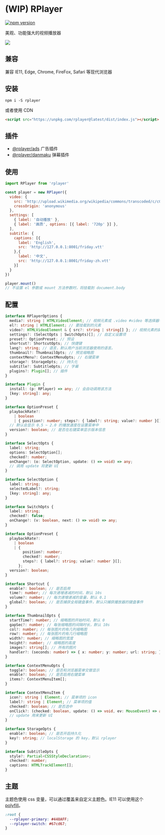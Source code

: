 # (WIP) RPlayer

[![npm version](https://img.shields.io/npm/v/rplayer.svg)](https://github.com/woopen/RPlayer)

美观、功能强大的视频播放器

![](https://i.loli.net/2020/07/12/QW1pa3O2JUAGyT6.png)

## 兼容

兼容 IE11, Edge, Chrome, FireFox, Safari 等现代浏览器

## 安装

```
npm i -S rplayer
```

或者使用 CDN

```html
<script src="https://unpkg.com/rplayer@latest/dist/index.js"></script>
```

## 插件

- [@rplayer/ads](https://github.com/woopen/RPlayer/tree/master/packages/rplayer-ads)  广告插件
- [@rplayer/danmaku](https://github.com/woopen/RPlayer/tree/master/packages/rplayer-danmaku)  弹幕插件

## 使用

```javascript
import RPlayer from 'rplayer'

const player = new RPlayer({
  video: {
    src: 'http://upload.wikimedia.org/wikipedia/commons/transcoded/c/c0/Big_Buck_Bunny_4K.webm/Big_Buck_Bunny_4K.webm.480p.vp9.webm',
    crossOrigin: 'anonymous'
  },
  settings: [
    { label: '自动播放' },
    { label: '画质', options: [{ label: '720p' }] },
  ],
  subtitle: {
    captions: [{
      label: 'English',
      src: 'http://127.0.0.1:8001/friday.vtt'
    },{
      label: '中文',
      src: 'http://127.0.0.1:8001/friday-zh.vtt'
    }]
  }
})

player.mount()
// 不设置 el 参数或 mount 方法参数时，将挂载到 document.body
```

## 配置

```typescript
interface RPlayerOptions {
  media?: string | HTMLVideoElement; // 视频元素或 .video #video 等选择器字符串
  el?: string | HTMLElement; // 要挂载到的元素
  video?: HTMLVideoElement & { src?: string | string[] }; // 视频元素的属性
  settings?: (SelectOpts | SwitchOpts)[]; // 自定义设置项
  preset?: OptionPreset; // 预设
  shortcut?: ShortcutOpts; // 快捷键
  lang?: string; // 语言，默认用户当前浏览器使用的语言。
  thumbnail?: ThumbnailOpts; // 预览缩略图
  contextMenu?: ContextMenuOpts; // 右键菜单
  storage?: StorageOpts; // 持久化
  subtitle?: SubtitleOpts; // 字幕
  plugins?: Plugin[]; // 插件
}

interface Plugin {
  install: (p: RPlayer) => any; // 会自动调用该方法
  [key: string]: any;
}

interface OptionPreset {
  playbackRate?:
    | boolean
    | { position?: number; steps?: { label?: string; value?: number }[] };
  // 默认会显示 0.5 ~ 2.0 的播放速度在设置菜单中
  version?: boolean; // 是否在右键菜单显示版本信息
}

interface SelectOpts {
  label: string;
  options: SelectOption[];
  checked?: number;
  onChange?: (o: SelectOption, update: () => void) => any;
  // 调用 update 将更新 UI
}

interface SelectOption {
  label: string;
  selectedLabel?: string;
  [key: string]: any;
}

interface SwitchOpts {
  label: string;
  checked?: false;
  onChange?: (v: boolean, next: () => void) => any;
}

interface OptionPreset {
  playbackRate?:
    | boolean
    | {
        position?: number;
        checked?: number;
        steps?: { label?: string; value?: number }[];
      };
  version?: boolean;
}

interface Shortcut {
  enable?: boolean; // 是否启用
  time?: number; // 每次递增递减的时间，默认 10s
  volume?: number; // 每次递增递减的音量，默认 0.1
  global?: boolean; // 是否捕获全局键盘事件，默认只捕获播放器的键盘事件
}

interface ThumbnailOpts {
  startTime?: number; // 缩略图的开始时间，默认 0
  gapSec?: number; // 每张缩略图的间隔时长，默认 10s
  col?: number; // 每张图片的有几列缩略图
  row?: number; // 每张图片的有几行缩略图
  width?: number; // 缩略图的宽度
  height?: number; // 缩略图的高度
  images?: string[]; // 所有的图片
  handler?: (seconds: number) => { x: number; y: number; url: string; }; // 手动控制缩略图显示，x, y 表示 background position 为正数
}

interface ContextMenuOpts {
  toggle?: boolean; // 是否和浏览器菜单交替显示
  enable?: boolean; // 是否启用右键菜单
  items?: ContextMenuItem[];
}

interface ContextMenuItem {
  icon?: string | Element; // 菜单项的 icon
  label?: string | Element; // 菜单项的值
  checked?: boolean; // 是否选中
  onClick?: (checked: boolean, update: () => void, ev: MouseEvent) => any;
  // update 用来更新 UI
}

interface StorageOpts {
  enable?: boolean; // 是否开启持久化
  key?: string; // localStorage 的 key，默认 rplayer
}

interface SubtitleOpts {
  style?: Partial<CSSStyleDeclaration>;
  checked?: number;
  captions: HTMLTrackElement[];
}
```

## 主题

主题色使用 css 变量，可以通过覆盖来自定义主题色。IE11 可以使用这个 [polyfill](https://github.com/nuxodin/ie11CustomProperties)。

```css
:root {
  --rplayer-primary: #448AFF;
  --rplayer-switch: #67cd67;
}
```

